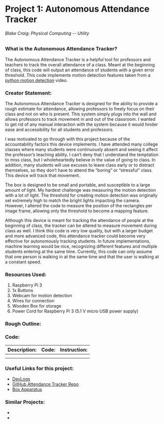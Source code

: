 # **Project 1: Autonomous Attendance Tracker**
###### Blake Craig: Physical Computing -- Utility

### What is the Autonomous Attendance Tracker?
The Autonomous Attendance Tracker is a helpful tool for professors and teachers to track the overall attendance of a class. Meant at the beginning of class, this code will output an attendance of students with a given error threshold. This code implements motion detection features taken from a [python motion detection](https://www.youtube.com/watch?v=oxmZ9zczptg) video.

### Creator Statement:
The Autonomous Attendance Tracker is designed for the ability to provide a rough estimate for attendance, allowing professors to freely focus on their class and not on who is present. This system simply plugs into the wall and allows professors to track movement in and out of the classroom. I wanted to get rid of any manual interaction with the system because it would hinder ease and accessibility for all students and professors.

I was motivated to go through with this project because of the accountability factors this device implements. I have attended many college classes where many students were continuously absent and seeing it affect the professor’s teaching ability. I can’t deny that I understand the temptation to miss class, but I wholeheartedly believe in the value of going to class. In addition, many students will use excuses to leave class early or to distract themselves, so they don’t have to attend the “boring” or “stressful” class. This device will track that movement.

The box is designed to be small and portable, and susceptible to a large amount of light. My hardest challenge was measuring the motion detection with a lot of light. The threshold for creating motion detection was originally set extremely high to match the bright lights impacting the camera. However, I altered the code to measure the position of the rectangles per image frame, allowing only the threshold to become a mapping feature.

Although this device is meant for tracking the attendance of people at the beginning of class, the tracker can be altered to measure movement during class as well. I think this code is very low quality, but with a larger budget and more advanced code, this attendance tracker could become very effective for autonomously tracking students. In future implementations, machine learning would be nice, recognizing different features and multiple students entering at the same time. Currently, this code can only assume that one person is walking in at the same time and that the user is walking at a constant speed.


### Resources Used:
1. Raspberry Pi 3
2. 1x Buttons
3. Webcam for motion detection
4. Wires for connection
5. Wooden Box for storage
6. Power Cord for Raspberry Pi 3 (5.1 V micro USB power supply)

### Rough Outline:
  

### Code:
 Description: | Code: | Instruction:
 --- | --- | --- 
  | []() | 
  | []() | 
 
 
### Useful Links for this project:
- [DevLogs](https://docs.google.com/document/d/1_ZYp7lE-O2B3Qo3t3RXmOEeQC7iaxt-k5I9XMCQGwAs/edit?usp=sharing)
- [GitHub Attendance Tracker Repo](https://github.com/blakecraig25/Attendance-Tracker)
- [Box Apparatus](https://en.makercase.com/#/basicbox)

### Similar Projects:
- []()
- []()
